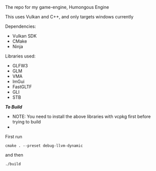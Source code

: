The repo for my game-engine, Humongous Engine

This uses Vulkan and C++, and only targets windows currently

Dependencies:
* Vulkan SDK
* CMake
* Ninja

Libraries used:
* GLFW3
* GLM
* VMA
* ImGui
* FastGLTF
* GLI 
* STB


***To Build***

* NOTE:
You need to install the above libraries with vcpkg first before trying to build
*


First run
``` shell
cmake . --preset debug-llvm-dynamic
```

and then
``` shell
./build
```

